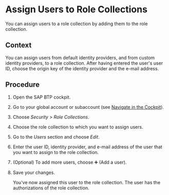 <!-- loioc5766765bda74ad59fe656977c8fa4d6 -->

<link rel="stylesheet" type="text/css" href="../css/sap-icons.css"/>

# Assign Users to Role Collections

You can assign users to a role collection by adding them to the role collection.



## Context

You can assign users from default identity providers, and from custom identity providers, to a role collection. After having entered the user's user ID, choose the origin key of the identity provider and the e-mail address.



## Procedure

1.  Open the SAP BTP cockpit.

2.  Go to your global account or subaccount \(see [Navigate in the Cockpit](navigate-in-the-cockpit-0874895.md)\).

3.  Choose *Security* \> *Role Collections*.

4.  Choose the role collection to which you want to assign users.

5.  Go to the *Users* section and choose *Edit*.

6.  Enter the user ID, identity provider, and e-mail address of the user that you want to assign to the role collection.

7.  \(Optional\) To add more users, choose :heavy_plus_sign: \(Add a user\).

8.  Save your changes.

    You've now assigned this user to the role collection. The user has the authorizations of the role collection.


